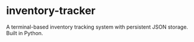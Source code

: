 # inventory-tracker
A terminal-based inventory tracking system with persistent JSON storage. Built in Python.
